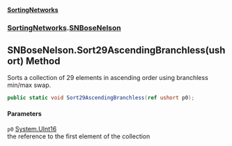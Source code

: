 #### [SortingNetworks](index.md 'index')
### [SortingNetworks](SortingNetworks.md 'SortingNetworks').[SNBoseNelson](SortingNetworks_SNBoseNelson.md 'SortingNetworks.SNBoseNelson')
## SNBoseNelson.Sort29AscendingBranchless(ushort) Method
Sorts a collection of 29 elements in ascending order using branchless min/max swap.  
```csharp
public static void Sort29AscendingBranchless(ref ushort p0);
```
#### Parameters
<a name='SortingNetworks_SNBoseNelson_Sort29AscendingBranchless(ushort)_p0'></a>
`p0` [System.UInt16](https://docs.microsoft.com/en-us/dotnet/api/System.UInt16 'System.UInt16')  
the reference to the first element of the collection
  
